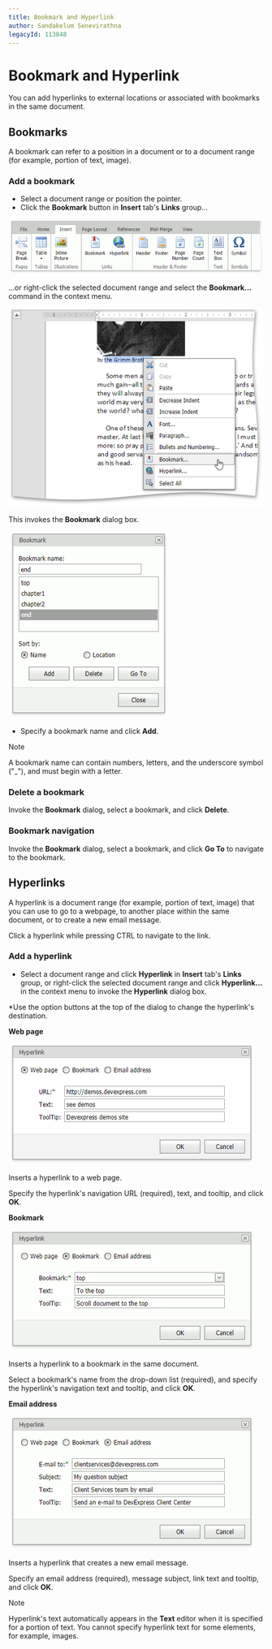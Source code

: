 ```yaml
---
title: Bookmark and Hyperlink
author: Sandakelum Senevirathna
legacyId: 113848
---
```

# Bookmark and Hyperlink
You can add hyperlinks to external locations or associated with bookmarks in the same document.

## Bookmarks

A bookmark can refer to a position in a document or to a document range (for example, portion of text, image).

### Add a bookmark
* Select a document range or position the pointer.
* Click the **Bookmark** button in **Insert** tab's **Links** group...

![EUD_ASPxRichEdit_InsertTab](../../../images/img117729.png)

...or right-click the selected document range and select the **Bookmark...** command in the context menu.

![EUD_ASPxRichEdit_Insert_BookmarkContext](../../../images/img117874.png)

This invokes the **Bookmark** dialog box.

![EUD_ASPxRichEdit_Insert_BookmarkDialog](../../../images/rich-text-editor-miscellaneous-insert-bookmark.png)

* Specify a bookmark name and click **Add**. 

> [!NOTE]
> A bookmark name can contain numbers, letters, and the underscore symbol ("_"), and must begin with a letter.

### Delete a bookmark
Invoke the **Bookmark** dialog, select a bookmark, and click **Delete**.

### Bookmark navigation
Invoke the **Bookmark** dialog, select a bookmark, and click **Go To** to navigate to the bookmark.

## Hyperlinks

A hyperlink is a document range (for example, portion of text, image) that you can use to go to a webpage, to another place within the same document, or to create a new email message. 

Click a hyperlink while pressing CTRL to navigate to the link.

### Add a hyperlink
* Select a document range and click **Hyperlink** in **Insert** tab's **Links** group, or right-click the selected document range and click **Hyperlink...** in the context menu to invoke the **Hyperlink** dialog box.
 
*Use the option buttons at the top of the dialog to change the hyperlink's destination.

**Web page**

![EUD_ASPxRichEdit_Insert_HyperlinkDialog-WebPage](../../../images/img118710.png)

Inserts a hyperlink to a web page. 

Specify the hyperlink's navigation URL (required), text, and tooltip, and click **OK**. 

**Bookmark**

![EUD_ASPxRichEdit_Insert_HyperlinkDialog-Bookmark](../../../images/rich-text-editor-miscellaneous-insert-hyperlink-bookmark.png)

Inserts a hyperlink to a bookmark in the same document. 

Select a bookmark's name from the drop-down list (required), and specify the hyperlink's navigation text and tooltip, and click **OK**. 

**Email address**

![EUD_ASPxRichEdit_Insert_HyperlinkDialog-Email](../../../images/rich-text-editor-miscellaneous-insert-hyperlink-email.png)

Inserts a hyperlink that creates a new email message. 

Specify an email address (required), message subject, link text and tooltip, and click **OK**.

> [!NOTE]
> Hyperlink's text automatically appears in the **Text** editor when it is specified for a portion of text. You cannot specify hyperlink text for some elements, for example, images. 










